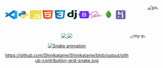 <div align="center">
    <div>
        <img align="right" alt="pic" height="150" style="border-radius:50px;" src="https://imgur.com/WIBXeAt.gif">
    </div>
    <br>
    <div align="center" style="display: flex">
        <img align="center" alt="vscode" height="30" width="40" src="https://raw.githubusercontent.com/devicons/devicon/master/icons/vscode/vscode-original.svg">
        <img align="center" alt="Python" height="30" width="40" src="https://raw.githubusercontent.com/devicons/devicon/master/icons/python/python-original.svg">
        <img align="center" alt="Js" height="30" width="40" src="https://raw.githubusercontent.com/devicons/devicon/master/icons/javascript/javascript-plain.svg">
        <img align="center" alt="HTML" height="30" width="40" src="https://raw.githubusercontent.com/devicons/devicon/master/icons/html5/html5-original.svg">
        <img align="center" alt="CSS" height="30" width="40" src="https://raw.githubusercontent.com/devicons/devicon/master/icons/css3/css3-original.svg">
        <img align="center" alt="Django" height="30" width="40" src="https://raw.githubusercontent.com/devicons/devicon/master/icons/django/django-plain.svg">
        <img align="center" alt="Bootstrap" height="30" width="40" src="https://raw.githubusercontent.com/devicons/devicon/master/icons/bootstrap/bootstrap-plain.svg">
        <img align="center" alt="SASS" height="30" width="40" src="https://raw.githubusercontent.com/devicons/devicon/master/icons/sass/sass-original.svg">
        <img align="center" alt="MongoDB" height="30" width="40" src="https://raw.githubusercontent.com/devicons/devicon/master/icons/mongodb/mongodb-original.svg">
        <img align="center" alt="Heroku" height="30" width="40" src="https://raw.githubusercontent.com/devicons/devicon/master/icons/heroku/heroku-plain.svg">
    <!--     <img align="center" alt="" height="30" width="40" src=""> -->
    </div>
    <br>
    <div align="center"> 
</div>

##
 
 <div align="center">
    <a href="https://github.com/hudson-farias">
    <img height="180em" src="https://github-readme-stats.vercel.app/api?username=shinikatame&show_icons=true&theme=github_dark&include_all_commits=true&count_private=true"/>
    <img height="180em" src="https://github-readme-stats.vercel.app/api/top-langs/?username=shinikatame&layout=compact&langs_count=7&theme=github_dark"/>
    <img align="right" alt="my-pic" height="150" style="border-radius:50px;" src="https://imgur.com/WIBXeAt.gif">
        
  ![Snake animation](https://github.com/Shinikatame/Shinikatame/blob/output/github-contribution-grid-snake.svg)
        
</div>
https://github.com/Shinikatame/Shinikatame/blob/output/github-contribution-grid-snake.svg